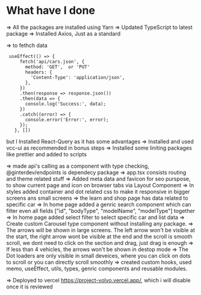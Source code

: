 # What have I done

=> All the packages are installed using Yarn
=> Updated TypeScript to latest package
=> Installed Axios, Just as a standard

=> to fethch data
```
 useEffect(() => {
     fetch('api/cars.json', {
       method: 'GET',  or 'PUT'
       headers: {
         'Content-Type': 'application/json',
       },
     })
     .then(response => response.json())
     .then(data => {
       console.log('Success:', data);
     })
     .catch((error) => {
       console.error('Error:', error);
     });
   }, [])
```
but I Installed React-Query as it has some advantages
=> Installed and used vcc-ui as recommended in bonus steps
=> Installed some liniting packages like prettier and added to scripts

=> made api's calling as a component with type checking, @ginterdev/endpoints is dependecy package
=> app.tsx consists routing and theme related stuff
=> Added meta data and favicon for seo purspose, to show current page and icon on browser tabs via Layout Component
=> In styles added container and dot related css to make it responsive in bigger screens ans small screens
=> the learn and shop page has data related to specific car
=> In home page added a genric search component which can filter even all fields ["id", "bodyType", "modelName", "modelType"] together
=> In home page added select filter to select specific car and list data
=> Create custom Carousel type component without installing any package. 
=> The arrows will be shown in large screens. The left arrow won't be visible at the start, the right arrow wont be visible at the end and the scroll is smooth scroll, we dont need to click on the section and drag, just drag is enough
=> If less than 4 vehicles, the arrows won't be shown in destop mode
=> The Dot loaders are only visible in small deveices, where you can click on dots to scroll or you can directly scroll smoothly
=> created custom hooks, used memo, useEffect, utils, types, genric components and reusable modules.

=> Deployed to vercel https://project-volvo.vercel.app/, which i will disable once it is reviewed 
